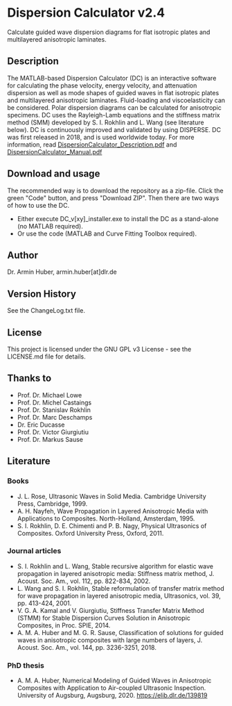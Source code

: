 # Dispersion Calculator v2.4

Calculate guided wave dispersion diagrams for flat isotropic plates and multilayered anisotropic laminates.

## Description
The MATLAB-based Dispersion Calculator (DC) is an interactive software for calculating the phase velocity, energy velocity, and attenuation dispersion as well as mode shapes of guided waves in flat isotropic plates and multilayered anisotropic laminates. Fluid-loading and viscoelasticity can be considered. Polar dispersion diagrams can be calculated for anisotropic specimens. DC uses the Rayleigh-Lamb equations and the stiffness matrix method (SMM) developed by S. I. Rokhlin and L. Wang (see literature below). DC is continuously improved and validated by using DISPERSE. DC was first released in 2018, and is used worldwide today. For more information, read [DispersionCalculator_Description.pdf](https://github.com/ArminHuber/Dispersion-Calculator/files/11271206/DispersionCalculator_Description.pdf) and [DispersionCalculator_Manual.pdf](https://github.com/ArminHuber/Dispersion-Calculator/files/11271208/DispersionCalculator_Manual.pdf)

## Download and usage
The recommended way is to download the repository as a zip-file. Click the green "Code" button, and press "Download ZIP". Then there are two ways of how to use the DC.
* Either execute DC_v[xy]_installer.exe to install the DC as a stand-alone (no MATLAB required).
* Or use the code (MATLAB and Curve Fitting Toolbox required).

## Author

Dr. Armin Huber, armin.huber[at]dlr.de

## Version History

See the ChangeLog.txt file.

## License

This project is licensed under the GNU GPL v3 License - see the LICENSE.md file for details.

## Thanks to

* Prof. Dr. Michael Lowe 
* Prof. Dr. Michel Castaings 
* Prof. Dr. Stanislav Rokhlin 
* Prof. Dr. Marc Deschamps 
* Dr. Eric Ducasse 
* Prof. Dr. Victor Giurgiutiu
* Prof. Dr. Markus Sause

## Literature

### Books

* J. L. Rose, Ultrasonic Waves in Solid Media. Cambridge University Press, Cambridge, 1999.
* A. H. Nayfeh, Wave Propagation in Layered Anisotropic Media with Applications to Composites. North-Holland, Amsterdam, 1995.
* S. I. Rokhlin, D. E. Chimenti and P. B. Nagy, Physical Ultrasonics of Composites. Oxford University Press, Oxford, 2011.

### Journal articles

* S. I. Rokhlin and L. Wang, Stable recursive algorithm for elastic wave propagation in layered anisotropic media: Stiffness matrix method, J. Acoust. Soc. Am., vol. 112, pp. 822-834, 2002.
* L. Wang and S. I. Rokhlin, Stable reformulation of transfer matrix method for wave propagation in layered anisotropic media, Ultrasonics, vol. 39, pp. 413-424, 2001.
* V. G. A. Kamal and V. Giurgiutiu, Stiffness Transfer Matrix Method (STMM) for Stable Dispersion Curves Solution in Anisotropic Composites, in Proc. SPIE, 2014.
* A. M. A. Huber and M. G. R. Sause, Classification of solutions for guided waves in anisotropic composites with large numbers of layers, J. Acoust. Soc. Am., vol. 144, pp. 3236-3251, 2018.

### PhD thesis

* A. M. A. Huber, Numerical Modeling of Guided Waves in Anisotropic Composites with Application to Air-coupled Ultrasonic Inspection. University of Augsburg, Augsburg, 2020. https://elib.dlr.de/139819
